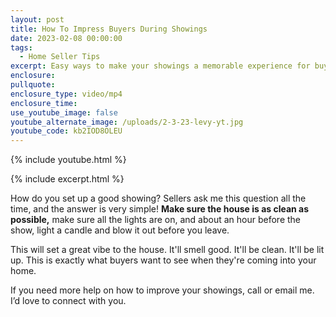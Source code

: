 ```yaml
---
layout: post
title: How To Impress Buyers During Showings
date: 2023-02-08 00:00:00
tags:
  - Home Seller Tips
excerpt: Easy ways to make your showings a memorable experience for buyers.
enclosure:
pullquote:
enclosure_type: video/mp4
enclosure_time:
use_youtube_image: false
youtube_alternate_image: /uploads/2-3-23-levy-yt.jpg
youtube_code: kb2IOD8OLEU
---
```

{% include youtube.html %}

{% include excerpt.html %}

How do you set up a good showing? Sellers ask me this question all the time, and the answer is very simple! **Make sure the house is as clean as possible,** make sure all the lights are on, and about an hour before the show, light a candle and blow it out before you leave.

This will set a great vibe to the house. It'll smell good. It'll be clean. It'll be lit up. This is exactly what buyers want to see when they're coming into your home.

If you need more help on how to improve your showings, call or email me. I’d love to connect with you.